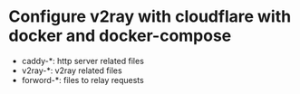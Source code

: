 # Configure v2ray with cloudflare with docker and docker-compose

- caddy-\*: http server related files
- v2ray-\*: v2ray related files
- forword-\*: files to relay requests